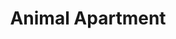 ---
pid: pt258
title: Animal Apartment
location_transcription: Penn Treaty Park
coordinates: "[-75.128721456266, 39.966135271658]"
zipcode: '19125'
gen_neighborhood: River Wards
neighborhood: Fishtown,Kensington
outside_phl: 
age: '7'
age_range: 6-13
instagram: 
image_file_name: pt_258.jpg
proposal_transcription: 
topic: Animals
topic_summary: '0'
type: Playground
keywords_other: 
credit: Madalyn Serrano
image_labels: 
twitter: 
facebook: 
permalink: "/monuments/pt258/"
layout: item-page
---